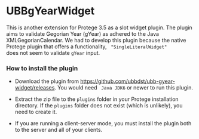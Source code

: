 UBBgYearWidget
====
This is another extension for Protege 3.5 as a slot widget plugin. The plugin aims to validate Gegorian Year (gYear) as adhered to the Java XMLGegorianCalendar. We had to develop this plugin because the native Protege plugin that offers a functionality, <code> "SingleLiteralWidget" </code> does not seem to validate <code>gYear</code> input. 

### How to install the plugin

- Download the plugin from https://github.com/ubbdst/ubb-gyear-widget/releases. You would need <code> Java JDK6</code> or newer to run this plugin.

- Extract the zip file to the <code>plugins</code> folder in your Protege installation directory. If the <code>plugins</code> folder does not exist (which is unlikely), you need to create it.

- If you are running a client-server mode, you must install the plugin both to the server and all of your clients. 

